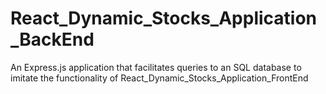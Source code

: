 # React_Dynamic_Stocks_Application_BackEnd
An Express.js application that facilitates queries to an SQL database to imitate the functionality of React_Dynamic_Stocks_Application_FrontEnd
